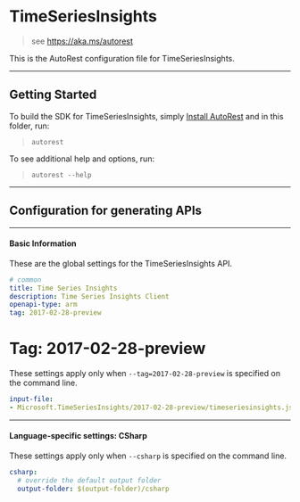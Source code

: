 # TimeSeriesInsights
    
> see https://aka.ms/autorest

This is the AutoRest configuration file for TimeSeriesInsights.



---
## Getting Started 
To build the SDK for TimeSeriesInsights, simply [Install AutoRest](https://aka.ms/autorest/install) and in this folder, run:

> `autorest`

To see additional help and options, run:

> `autorest --help`
---

## Configuration for generating APIs


---
#### Basic Information 
These are the global settings for the TimeSeriesInsights API.

``` yaml
# common 
title: Time Series Insights
description: Time Series Insights Client
openapi-type: arm
tag: 2017-02-28-preview

```


# Tag: 2017-02-28-preview

These settings apply only when `--tag=2017-02-28-preview` is specified on the command line.

``` yaml $(tag) == '2017-02-28-preview'
input-file:
- Microsoft.TimeSeriesInsights/2017-02-28-preview/timeseriesinsights.json

```


---
#### Language-specific settings: CSharp

These settings apply only when `--csharp` is specified on the command line.

``` yaml $(csharp)
csharp:
  # override the default output folder
  output-folder: $(output-folder)/csharp
```

